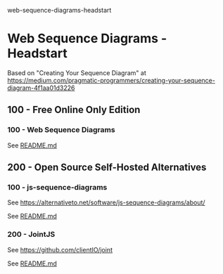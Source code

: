 web-sequence-diagrams-headstart
# Web Sequence Diagrams - Headstart

Based on "Creating Your Sequence Diagram" at https://medium.com/pragmatic-programmers/creating-your-sequence-diagram-4f1aa01d3226

## 100 - Free Online Only Edition

### 100 - Web Sequence Diagrams

See [README.md](./100/100/README.md)

## 200 - Open Source Self-Hosted Alternatives

### 100 - js-sequence-diagrams

See https://alternativeto.net/software/js-sequence-diagrams/about/

See [README.md](./200/100/README.md)

### 200 - JointJS

See https://github.com/clientIO/joint

See [README.md](./200/README.md)
